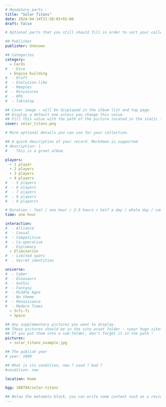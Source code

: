 ```yaml
---
# Mandatory parts :
title: "Solar Titans"
date: 2024-04-14T21:58:01+02:00
draft: false

# Optional parts that you still should fill in order to sort your collection

## Publisher
publisher: Unknown

## Categories
category:
  - Cards
#  - Dice
  - Engine building
#  - Draft
#  - Evolution-like
#  - Meeples
#  - Miniatures
#  - RPG
#  - Tabletop

## Cover image : will be displayed in the album list and top page.
## Display a default one unless you change this value.
## Fill this value with the path of the picture located in the static folder
cover: solar_titans.png

# More optional details you can use for your collection.

## A quick description of your record. Markdown is supported
# description: |
#    This is a great album.

players:
  - 1 player
  - 2 players
  - 3 players
  - 4 players
#  - 5 players
#  - 6 players
#  - 7 players
#  - 8 players
#  - 9 players+

# Duration : fast / one hour / 2-3 hours / half a day / whole day / campaign
time: one hour

interaction:
#  - Alliance
#  - Casual
#  - Competitive
#  - Co-operative
#  - Diplomacy
  - Elimination
#  - Limited spots
#  - Secret identities

universe:
#  - Cyber
#  - Dinosaurs
#  - Gothic
#  - Fantasy
#  - Middle Ages
#  - No theme
#  - Renaissance
#  - Modern Times
  - Scfi-fi
  - Space

## Any supplementary pictures you want to display.
## These pictures should be in the site asset folder : <your hugo site>/static
## If you put them into a sub-folder, don't forget it in the path !
pictures:
  - solar_titans_example.jpg

## The publish year
# year: 1990

## What is its condition, new ? used ? bad ?
#condition: new

location: Home

bgg: 380784/solar-titans

## Below the metadata block, you can write some content such as a review or anything else you want. It'll be displayed in the album page.
---
```

